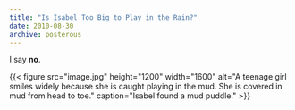 ```yaml
---
title: "Is Isabel Too Big to Play in the Rain?"
date: 2010-08-30
archive: posterous
---
```


I say **no**.

{{< figure 
	src="image.jpg" 
	height="1200" 
	width="1600" 
	alt="A teenage girl smiles widely because she is caught playing in the mud. She is covered in mud from head to toe." 
	caption="Isabel found a mud puddle." >}}